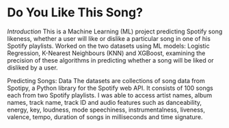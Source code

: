 # Do You Like This Song?
 *Introduction* 
This is a Machine Learning (ML) project predicting Spotify song likeness, whether a user will like or dislike a particular song in one of his Spotify playlists. Worked on the two datasets using ML models: Logistic Regression, K-Nearest Neighbours (KNN) and XGBoost, examining the precision of these algorithms in predicting whether a song will be liked or disliked by a user. 

Predicting Songs: 
Data 
The datasets are collections of song data from Spotipy, a Python library for the Spotify web API. It consists of 100 songs each from two Spotify playlists. I was able to access artist names, album names, track name, track ID and audio features such as danceability, energy, key, loudness, mode speechiness, instrumentalness, liveness, valence, tempo, duration of songs in milliseconds and time signature. 
